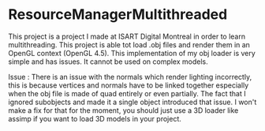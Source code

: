 # ResourceManagerMultithreaded
This project is a project I made at ISART Digital Montreal in order to learn multithreading. This project is able tot load .obj files and render them in an OpenGL context (OpenGL 4.5). This implementation of my obj loader is very simple and has issues. It cannot be used on complex models.

Issue : There is an issue with the normals which render lighting incorrectly, this is because vertices and normals have to be linked together especially when the obj file is made of quad entirely or even partially. The fact that I ignored subobjects and made it a single object introduced that issue. I won't make a fix for that for the moment, you should just use a 3D loader like assimp if you want to load 3D models in your project.
